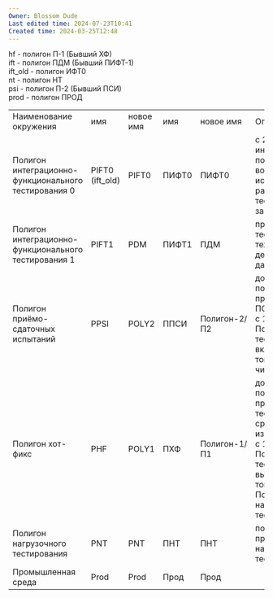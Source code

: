 ```yaml
---
Owner: Blossom Dude
Last edited time: 2024-07-23T10:41
Created time: 2024-03-25T12:48
---
```

hf - полигон П-1 (Бывший ХФ)  
ift - полигон ПДМ (Бывший ПИФТ-1)  
ift_old - полигон ИФТ0  
nt - полигон НТ  
psi - полигон П-2 (Бывший ПСИ)  
prod - полигон ПРОД  

  

|   |   |   |   |   |   |
|---|---|---|---|---|---|
|Наименование окружения|имя|новое имя|имя|новое имя|Описание|
|Полигон интеграционно-функционального тестирования 0|PIFT0  <br>(ift_old)|PIFT0|ПИФТ0|ПИФТ0|с 20.04.2023 не интеграционный полигон, возможно использовать для разработки и тестирования на заглушках|
|Полигон интеграционно-функционального тестирования 1|PIFT1|PDM|ПИФТ1|ПДМ|предназначен для тестирования технологий деперсонализации данных.|
|Полигон приёмо-сдаточных испытаний|PPSI|POLY2|ППСИ|Полигон-2/П2|до 10.04.2023 полигон для проведения ПСИ и ПСИ ИБ  <br>с 10.04.2023 Полигон_2 для тестирования на включенных тогглах (в том числе ПСИ ИБ)|
|Полигон хот-фикс|PHF|POLY1|ПХФ|Полигон-1/П1|до 10.04.2023 полигон для проведения тестирования по срочным изменениям  <br>с 10.04.2023 Полигон_1 для тестирования на выключенных тогглах  <br>Полигон нагрузочного тестирования|
|Полигон нагрузочного тестирования|PNT|PNT|ПНТ|ПНТ|полигон для проведение нагрузочного тестирования|
|Промышленная среда|Prod|Prod|Прод|Прод||